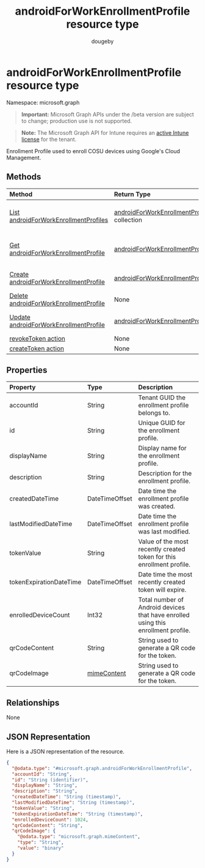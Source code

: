 ﻿---
title: "androidForWorkEnrollmentProfile resource type"
description: "Enrollment Profile used to enroll COSU devices using Google's Cloud Management."
author: "dougeby"
localization_priority: Normal
ms.prod: "intune"
doc_type: resourcePageType
---

# androidForWorkEnrollmentProfile resource type

Namespace: microsoft.graph

> **Important:** Microsoft Graph APIs under the /beta version are subject to change; production use is not supported.

> **Note:** The Microsoft Graph API for Intune requires an [active Intune license](https://go.microsoft.com/fwlink/?linkid=839381) for the tenant.

Enrollment Profile used to enroll COSU devices using Google's Cloud Management.

## Methods

| Method                                                                                                           | Return Type                                                                                                         | Description                                                                                                                                                |
| :--------------------------------------------------------------------------------------------------------------- | :------------------------------------------------------------------------------------------------------------------ | :--------------------------------------------------------------------------------------------------------------------------------------------------------- |
| [List androidForWorkEnrollmentProfiles](../api/intune-androidforwork-androidforworkenrollmentprofile-list.md)    | [androidForWorkEnrollmentProfile](../resources/intune-androidforwork-androidforworkenrollmentprofile.md) collection | List properties and relationships of the [androidForWorkEnrollmentProfile](../resources/intune-androidforwork-androidforworkenrollmentprofile.md) objects. |
| [Get androidForWorkEnrollmentProfile](../api/intune-androidforwork-androidforworkenrollmentprofile-get.md)       | [androidForWorkEnrollmentProfile](../resources/intune-androidforwork-androidforworkenrollmentprofile.md)            | Read properties and relationships of the [androidForWorkEnrollmentProfile](../resources/intune-androidforwork-androidforworkenrollmentprofile.md) object.  |
| [Create androidForWorkEnrollmentProfile](../api/intune-androidforwork-androidforworkenrollmentprofile-create.md) | [androidForWorkEnrollmentProfile](../resources/intune-androidforwork-androidforworkenrollmentprofile.md)            | Create a new [androidForWorkEnrollmentProfile](../resources/intune-androidforwork-androidforworkenrollmentprofile.md) object.                              |
| [Delete androidForWorkEnrollmentProfile](../api/intune-androidforwork-androidforworkenrollmentprofile-delete.md) | None                                                                                                                | Deletes a [androidForWorkEnrollmentProfile](../resources/intune-androidforwork-androidforworkenrollmentprofile.md).                                        |
| [Update androidForWorkEnrollmentProfile](../api/intune-androidforwork-androidforworkenrollmentprofile-update.md) | [androidForWorkEnrollmentProfile](../resources/intune-androidforwork-androidforworkenrollmentprofile.md)            | Update the properties of a [androidForWorkEnrollmentProfile](../resources/intune-androidforwork-androidforworkenrollmentprofile.md) object.                |
| [revokeToken action](../api/intune-androidforwork-androidforworkenrollmentprofile-revoketoken.md)                | None                                                                                                                | Not yet documented                                                                                                                                         |
| [createToken action](../api/intune-androidforwork-androidforworkenrollmentprofile-createtoken.md)                | None                                                                                                                | Not yet documented                                                                                                                                         |

## Properties

| Property                | Type                                                     | Description                                                                       |
| :---------------------- | :------------------------------------------------------- | :-------------------------------------------------------------------------------- |
| accountId               | String                                                   | Tenant GUID the enrollment profile belongs to.                                    |
| id                      | String                                                   | Unique GUID for the enrollment profile.                                           |
| displayName             | String                                                   | Display name for the enrollment profile.                                          |
| description             | String                                                   | Description for the enrollment profile.                                           |
| createdDateTime         | DateTimeOffset                                           | Date time the enrollment profile was created.                                     |
| lastModifiedDateTime    | DateTimeOffset                                           | Date time the enrollment profile was last modified.                               |
| tokenValue              | String                                                   | Value of the most recently created token for this enrollment profile.             |
| tokenExpirationDateTime | DateTimeOffset                                           | Date time the most recently created token will expire.                            |
| enrolledDeviceCount     | Int32                                                    | Total number of Android devices that have enrolled using this enrollment profile. |
| qrCodeContent           | String                                                   | String used to generate a QR code for the token.                                  |
| qrCodeImage             | [mimeContent](../resources/intune-shared-mimecontent.md) | String used to generate a QR code for the token.                                  |

## Relationships

None

## JSON Representation

Here is a JSON representation of the resource.

<!-- {
  "blockType": "resource",
  "keyProperty": "id",
  "@odata.type": "microsoft.graph.androidForWorkEnrollmentProfile"
}
-->

```json
{
  "@odata.type": "#microsoft.graph.androidForWorkEnrollmentProfile",
  "accountId": "String",
  "id": "String (identifier)",
  "displayName": "String",
  "description": "String",
  "createdDateTime": "String (timestamp)",
  "lastModifiedDateTime": "String (timestamp)",
  "tokenValue": "String",
  "tokenExpirationDateTime": "String (timestamp)",
  "enrolledDeviceCount": 1024,
  "qrCodeContent": "String",
  "qrCodeImage": {
    "@odata.type": "microsoft.graph.mimeContent",
    "type": "String",
    "value": "binary"
  }
}
```
